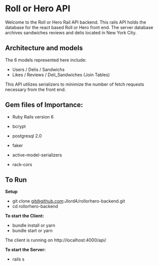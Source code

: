 # Roll or Hero API

Welcome to the Roll or Hero Rail API backend.  This rails API holds the database for the react based Roll or Hero front end.  The server database archives sandwiches reviews and delis located in New York City.  


## Architecture and models

The 6 models represented here include:
* Users / Delis / Sandwichs
* Likes / Reviews / Deli_Sandwiches (Join Tables)  

This API utilizes serializers to minimize the number of fetch requests necessary from the front end.

## Gem files of Importance:

* Ruby Rails version 6

* bcrypt

* postgresql 2.0

* faker

* active-model-serializers

* rack-cors

## To Run
**Setup**
* git clone git@github.com:JlordA/rollorhero-backend.git
* cd rollorhero-backend

**To start the Client:**
* bundle install or yarn
* bundle start or yarn

The client is running on http://localhost:4000/api/

**To start the Server:**
* rails s
